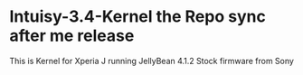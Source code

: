 Intuisy-3.4-Kernel the Repo sync after me release 
==================

This is Kernel for Xperia J running JellyBean 4.1.2 Stock firmware from Sony 
